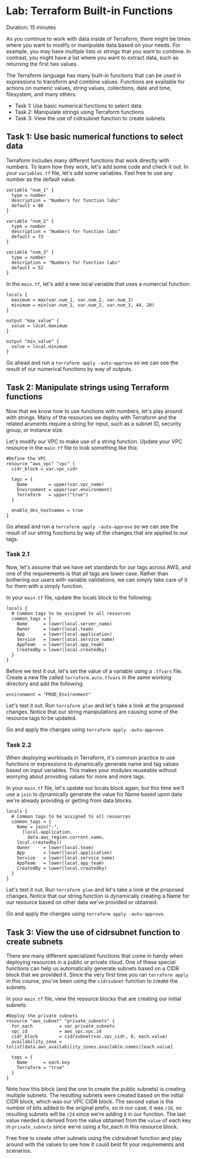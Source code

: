 # Lab: Terraform Built-in Functions

Duration: 15 minutes

As you continue to work with data inside of Terraform, there might be times where you want to modify or manipulate data based on your needs. For example, you may have multiple lists or strings that you want to combine. In contrast, you might have a list where you want to extract data, such as returning the first two values.

The Terraform language has many built-in functions that can be used in expressions to transform and combine values. Functions are available for actions on numeric values, string values, collections, date and time, filesystem, and many others.

- Task 1: Use basic numerical functions to select data
- Task 2: Manipulate strings using Terraform functions
- Task 3: View the use of cidrsubnet function to create subnets

## Task 1: Use basic numerical functions to select data

Terraform includes many different functions that work directly with numbers. To learn how they work, let's add some code and check it out. In your `variables.tf` file, let's add some variables. Feel free to use any number as the default value.

```hcl
variable "num_1" {
  type = number
  description = "Numbers for function labs"
  default = 88
}

variable "num_2" {
  type = number
  description = "Numbers for function labs"
  default = 73
}

variable "num_3" {
  type = number
  description = "Numbers for function labs"
  default = 52
}
```

In the `main.tf`, let's add a new local variable that uses a numercial function:

```hcl
locals {
  maximum = max(var.num_1, var.num_2, var.num_3)
  minimum = min(var.num_1, var.num_2, var.num_3, 44, 20)
}

output "max_value" {
  value = local.maximum
}

output "min_value" {
  value = local.minimum
}
```

Go ahead and run a `terraform apply -auto-approve` so we can see the result of our numerical functions by way of outputs.

## Task 2: Manipulate strings using Terraform functions

Now that we know how to use functions with numbers, let's play around with strings. Many of the resources we deploy with Terraform and the related aruments require a string for input, such as a subnet ID, security group, or instance size.

Let's modify our VPC to make use of a string function. Update your VPC resource in the `main.tf` file to look something like this:

```hcl
#Define the VPC
resource "aws_vpc" "vpc" {
  cidr_block = var.vpc_cidr

  tags = {
    Name        = upper(var.vpc_name)
    Environment = upper(var.environment)
    Terraform   = upper("true")
  }

  enable_dns_hostnames = true
}
```

Go ahead and run a `terraform apply -auto-approve` so we can see the result of our string functions by way of the changes that are applied to our tags.

### Task 2.1

Now, let's assume that we have set standards for our tags across AWS, and one of the requirements is that all tags are lower case. Rather than bothering our users with variable validations, we can simply take care of it for them with a simply function.

In your `main.tf` file, update the locals block to the following:

```hcl
locals {
  # Common tags to be assigned to all resources
  common_tags = {
    Name      = lower(local.server_name)
    Owner     = lower(local.team)
    App       = lower(local.application)
    Service   = lower(local.service_name)
    AppTeam   = lower(local.app_team)
    CreatedBy = lower(local.createdby)
  }
}
```

Before we test it out, let's set the value of a variable using a `.tfvars` file. Create a new file called `terraform.auto.tfvars` in the same working directory and add the following:

```hcl
environment = "PROD_Environment"
```

Let's test it out. Run `terraform plan` and let's take a look at the proposed changes. Notice that our string manipulations are causing some of the resource tags to be updated.

Go and apply the changes using `terraform apply -auto-approve`.

### Task 2.2

When deploying workloads in Terraform, it's common practice to use functions or expressions to dynamically generate name and tag values based on input variables. This makes your modules reuseable without worrying about providing values for more and more tags.

In your `main.tf` file, let's update our locals block again, but this time we'll use a `join` to dynamically generate the value for Name based upon data we're already providing or getting from data blocks.

```hcl
locals {
  # Common tags to be assigned to all resources
  common_tags = {
    Name = join("-",
      [local.application,
        data.aws_region.current.name,
    local.createdby])
    Owner     = lower(local.team)
    App       = lower(local.application)
    Service   = lower(local.service_name)
    AppTeam   = lower(local.app_team)
    CreatedBy = lower(local.createdby)
  }
}
```

Let's test it out. Run `terraform plan` and let's take a look at the proposed changes. Notice that our string function is dynamically creating a Name for our resource based on other data we've provided or obtained.

Go and apply the changes using `terraform apply -auto-approve`.

## Task 3: View the use of cidrsubnet function to create subnets

There are many different specialized functions that come in handy when deploying resources in a public or private cloud. One of these special functions can help us automatically generate subnets based on a CIDR block that we provided it. Since the very first time you ran `terraform apply` in this course, you've been using the `cidrsubnet` function to create the subnets.

In your `main.tf` file, view the resource blocks that are creating our initial subnets:

```hcl
#Deploy the private subnets
resource "aws_subnet" "private_subnets" {
  for_each          = var.private_subnets
  vpc_id            = aws_vpc.vpc.id
  cidr_block        = cidrsubnet(var.vpc_cidr, 8, each.value)
  availability_zone = tolist(data.aws_availability_zones.available.names)[each.value]

  tags = {
    Name      = each.key
    Terraform = "true"
  }
}
```

Note how this block (and the one to create the public subnets) is creating multiple subnets. The resulting subnets were created based on the initial CIDR block, which was our VPC CIDR block. The second value is the number of bits added to the original prefix, so in our case, it was `/16`, so resulting subnets will be `/24` since we're adding `8` in our function. The last value needed is derived from the value obtained from the `value` of each key in `private_subnets` since we're using a for_each in this resource block.

Free free to create other subnets using the cidrsubnet function and play around with the values to see how it could best fit your requirements and scenarios.
